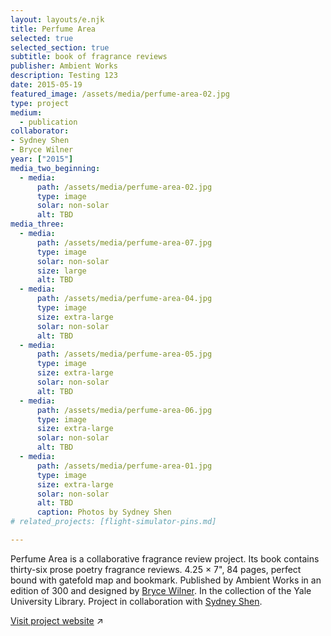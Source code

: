 ```yaml
---
layout: layouts/e.njk
title: Perfume Area
selected: true
selected_section: true
subtitle: book of fragrance reviews
publisher: Ambient Works
description: Testing 123
date: 2015-05-19
featured_image: /assets/media/perfume-area-02.jpg
type: project
medium:
  - publication
collaborator:
- Sydney Shen
- Bryce Wilner
year: ["2015"]
media_two_beginning:
  - media:
      path: /assets/media/perfume-area-02.jpg
      type: image
      solar: non-solar
      alt: TBD
media_three:
  - media:
      path: /assets/media/perfume-area-07.jpg
      type: image
      solar: non-solar
      size: large
      alt: TBD
  - media:
      path: /assets/media/perfume-area-04.jpg
      type: image
      size: extra-large
      solar: non-solar
      alt: TBD
  - media:
      path: /assets/media/perfume-area-05.jpg
      type: image
      size: extra-large
      solar: non-solar
      alt: TBD
  - media:
      path: /assets/media/perfume-area-06.jpg
      type: image
      size: extra-large
      solar: non-solar
      alt: TBD
  - media:
      path: /assets/media/perfume-area-01.jpg
      type: image
      size: extra-large
      solar: non-solar
      alt: TBD
      caption: Photos by Sydney Shen
# related_projects: [flight-simulator-pins.md]

---
```


Perfume Area is a collaborative fragrance review project. Its book contains thirty-six prose poetry fragrance reviews. 4.25 × 7", 84 pages, perfect bound with gatefold map and bookmark. Published by Ambient Works in an edition of 300 and designed by <a href="/with/bryce-wilner" class="collaborator">Bryce Wilner</a>. In the collection of the Yale University Library. Project in collaboration with <a href="/with/sydney-shen" class="collaborator">Sydney Shen</a>.

[Visit project website](https://perfume-area.com) ↗

<!-- [Soft](/with/soft) -->

<!-- “I love that this lets me use my phone less and experience something beautiful. The details of what you see out of the window, raindrops and the pins you collect all are great.” — su.b3

“it’s like @Headspace without the guidance”

“Flight Simulator, an iOS app that doesn’t let you fly the plane... you just start a trip and stare peacefully out the window” — kottke.org -->